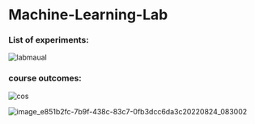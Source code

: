 # Machine-Learning-Lab


### List of experiments: 

![labmaual](https://user-images.githubusercontent.com/74452252/183014577-48413f06-d198-430e-9674-acd18917476e.png)


### course outcomes:
![cos](https://user-images.githubusercontent.com/74452252/183015147-5c97718d-8b03-49b7-9591-ebd9367c9d39.png)


![image_e851b2fc-7b9f-438c-83c7-0fb3dcc6da3c20220824_083002](https://user-images.githubusercontent.com/74452252/188266925-b847acc9-ae3f-47ad-9440-7065c4a86958.jpg)
